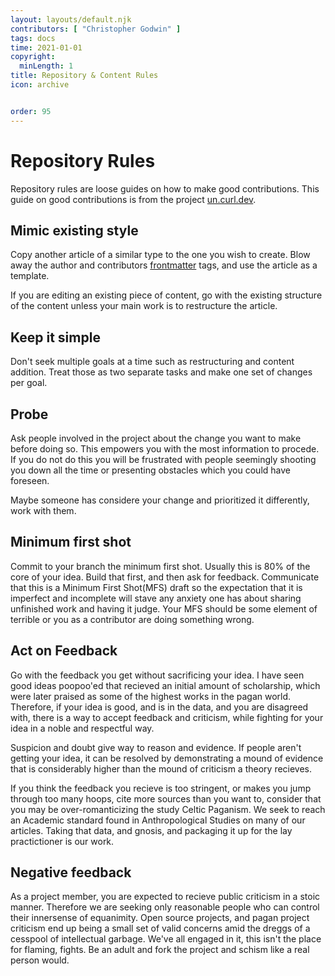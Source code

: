 ```yaml
---
layout: layouts/default.njk
contributors: [ "Christopher Godwin" ]
tags: docs
time: 2021-01-01
copyright:
  minLength: 1
title: Repository & Content Rules
icon: archive


order: 95
---
```


# Repository Rules

Repository rules are loose guides on how to make good contributions. This guide
on good contributions is from the project [un.curl.dev](http://un.curl.dev).

## Mimic existing style
Copy another article of a similar type to the one you wish to create. Blow away
the author and contributors [frontmatter]() tags, and use the article as a
template.

If you are editing an existing piece of content, go with the existing structure
of the content unless your main work is to restructure the article.

## Keep it simple
Don't seek multiple goals at a time such as restructuring and content addition.
Treat those as two separate tasks and make one set of changes per goal.

## Probe
Ask people involved in the project about the change you want to make before
doing so. This empowers you with the most information to procede. If you do not
do this you will be frustrated with people seemingly shooting you down all the
time or presenting obstacles which you could have foreseen.

Maybe someone has considere your change and prioritized it differently, work
with them.

## Minimum first shot
Commit to your branch the minimum first shot. Usually this is 80% of the core of
your idea. Build that first, and then ask for feedback. Communicate that this is
a Minimum First Shot(MFS) draft so the expectation that it is imperfect and
incomplete will stave any anxiety one has about sharing unfinished work and
having it judge. Your MFS should be some element of terrible or you as a
contributor are doing something wrong.

## Act on Feedback
Go with the feedback you get without sacrificing your idea. I have seen good
ideas poopoo'ed that recieved an initial amount of scholarship, which were later
praised as some of the highest works in the pagan world. Therefore, if your idea
is good, and is in the data, and you are disagreed with, there is a way to
accept feedback and criticism, while fighting for your idea in a noble and
respectful way.

Suspicion and doubt give way to reason and evidence. If people aren't getting
your idea, it can be resolved by demonstrating a mound of evidence that is
considerably higher than the mound of criticism a theory recieves.

If you think the feedback you recieve is too stringent, or makes you jump
through too many hoops, cite more sources than you want to, consider that you
may be over-romanticizing the study Celtic Paganism. We seek to reach an
Academic standard found in Anthropological Studies on many of our articles.
Taking that data, and gnosis, and packaging it up for the lay practictioner is
our work.

## Negative feedback
As a project member, you are expected to recieve public criticism in a stoic
manner. Therefore we are seeking only reasonable people who can control their
innersense of equanimity. Open source projects, and pagan project criticism end
up being a small set of valid concerns amid the dreggs of a cesspool of
intellectual garbage. We've all engaged in it, this isn't the place for flaming,
fights. Be an adult and fork the project and schism like a real person would.